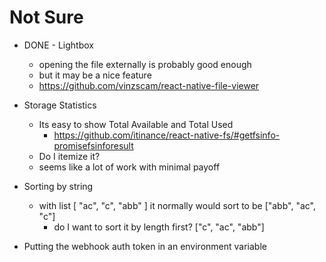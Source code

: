 # Not Sure

- DONE - Lightbox
  - opening the file externally is probably good enough
  - but it may be a nice feature
  - https://github.com/vinzscam/react-native-file-viewer


- Storage Statistics
  - Its easy to show Total Available and Total Used
    - https://github.com/itinance/react-native-fs/#getfsinfo-promisefsinforesult
  - Do I itemize it?
  - seems like a lot of work with minimal payoff

- Sorting by string
  - with list [ "ac", "c", "abb" ] it normally would sort to be ["abb", "ac", "c"]
    - do I want to sort it by length first? ["c", "ac", "abb"]

- Putting the webhook auth token in an environment variable
